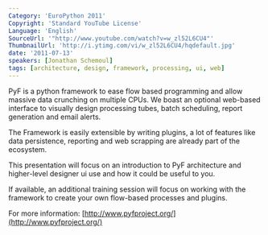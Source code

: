 ```yaml
---
Category: 'EuroPython 2011'
Copyright: 'Standard YouTube License'
Language: 'English'
SourceUrl: '"http://www.youtube.com/watch?v=w_zl52L6CU4"'
ThumbnailUrl: 'http://i.ytimg.com/vi/w_zl52L6CU4/hqdefault.jpg'
date: '2011-07-13'
speakers: [Jonathan Schemoul]
tags: [architecture, design, framework, processing, ui, web]
---
```

PyF is a python framework to ease flow based programming and allow massive
data crunching on multiple CPUs. We boast an optional web-based interface to
visually design processing tubes, batch scheduling, report generation and
email alerts.

The Framework is easily extensible by writing plugins, a lot of features like
data persistence, reporting and web scrapping are already part of the
ecosystem.

This presentation will focus on an introduction to PyF architecture and
higher-level designer ui use and how it could be useful to you.

If available, an additional training session will focus on working with the
framework to create your own flow-based processes and plugins.

For more information: [http://www.pyfproject.org/](http://www.pyfproject.org/)

